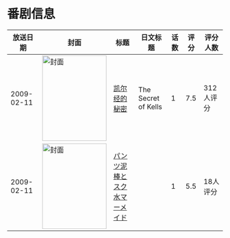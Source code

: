 # 番剧信息

|放送日期|封面|标题|日文标题|话数|评分|评分人数|
|---|---|---|---|---|---|---|
|2009-02-11|<img src="//lain.bgm.tv/pic/cover/c/1e/2d/47891_Qyft7.jpg" alt="封面" style="width:150px;height:200px;object-fit:cover;">|[凯尔经的秘密](https://bangumi.tv/subject/47891)|The Secret of Kells|1|7.5|312人评分|
|2009-02-11|<img src="/img/no_icon_subject.png" alt="封面" style="width:150px;height:200px;object-fit:cover;">|[パンツ泥棒とスク水マーメイド](https://bangumi.tv/subject/262027)||1|5.5|18人评分|
